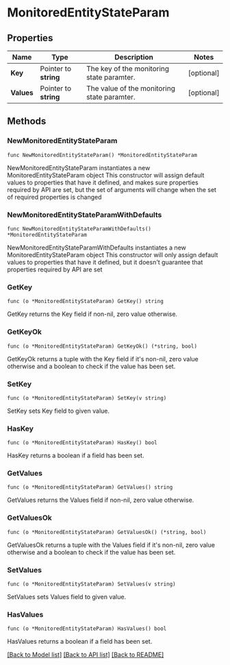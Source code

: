 # MonitoredEntityStateParam

## Properties

Name | Type | Description | Notes
------------ | ------------- | ------------- | -------------
**Key** | Pointer to **string** | The key of the monitoring state paramter. | [optional] 
**Values** | Pointer to **string** | The value of the monitoring state paramter. | [optional] 

## Methods

### NewMonitoredEntityStateParam

`func NewMonitoredEntityStateParam() *MonitoredEntityStateParam`

NewMonitoredEntityStateParam instantiates a new MonitoredEntityStateParam object
This constructor will assign default values to properties that have it defined,
and makes sure properties required by API are set, but the set of arguments
will change when the set of required properties is changed

### NewMonitoredEntityStateParamWithDefaults

`func NewMonitoredEntityStateParamWithDefaults() *MonitoredEntityStateParam`

NewMonitoredEntityStateParamWithDefaults instantiates a new MonitoredEntityStateParam object
This constructor will only assign default values to properties that have it defined,
but it doesn't guarantee that properties required by API are set

### GetKey

`func (o *MonitoredEntityStateParam) GetKey() string`

GetKey returns the Key field if non-nil, zero value otherwise.

### GetKeyOk

`func (o *MonitoredEntityStateParam) GetKeyOk() (*string, bool)`

GetKeyOk returns a tuple with the Key field if it's non-nil, zero value otherwise
and a boolean to check if the value has been set.

### SetKey

`func (o *MonitoredEntityStateParam) SetKey(v string)`

SetKey sets Key field to given value.

### HasKey

`func (o *MonitoredEntityStateParam) HasKey() bool`

HasKey returns a boolean if a field has been set.

### GetValues

`func (o *MonitoredEntityStateParam) GetValues() string`

GetValues returns the Values field if non-nil, zero value otherwise.

### GetValuesOk

`func (o *MonitoredEntityStateParam) GetValuesOk() (*string, bool)`

GetValuesOk returns a tuple with the Values field if it's non-nil, zero value otherwise
and a boolean to check if the value has been set.

### SetValues

`func (o *MonitoredEntityStateParam) SetValues(v string)`

SetValues sets Values field to given value.

### HasValues

`func (o *MonitoredEntityStateParam) HasValues() bool`

HasValues returns a boolean if a field has been set.


[[Back to Model list]](../README.md#documentation-for-models) [[Back to API list]](../README.md#documentation-for-api-endpoints) [[Back to README]](../README.md)


